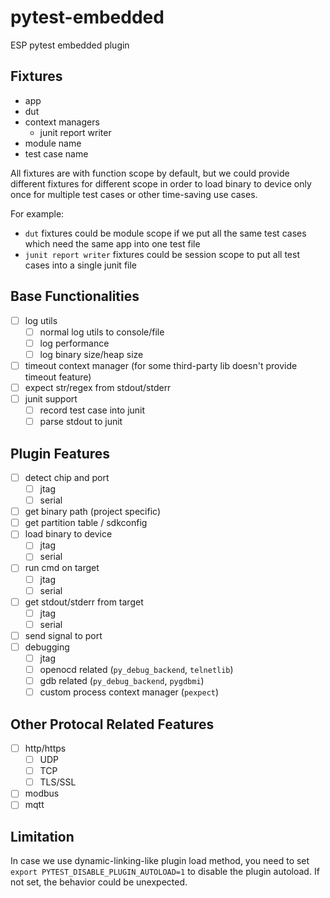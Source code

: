 # pytest-embedded

ESP pytest embedded plugin

## Fixtures

- app
- dut
- context managers
  - junit report writer
- module name
- test case name

All fixtures are with function scope by default, but we could provide different fixtures for different scope in order
to load binary to device only once for multiple test cases or other time-saving use cases.

For example:
- `dut` fixtures could be module scope if we put all the same test cases which need the same app into one test file
- `junit report writer` fixtures could be session scope to put all test cases into a single junit file

## Base Functionalities

- [ ] log utils
  - [ ] normal log utils to console/file
  - [ ] log performance
  - [ ] log binary size/heap size
- [ ] timeout context manager (for some third-party lib doesn't provide timeout feature)
- [ ] expect str/regex from stdout/stderr
- [ ] junit support
  - [ ] record test case into junit 
  - [ ] parse stdout to junit

## Plugin Features

- [ ] detect chip and port
  - [ ] jtag
  - [ ] serial
- [ ] get binary path (project specific)
- [ ] get partition table / sdkconfig
- [ ] load binary to device
  - [ ] jtag
  - [ ] serial
- [ ] run cmd on target
  - [ ] jtag
  - [ ] serial
- [ ] get stdout/stderr from target
  - [ ] jtag
  - [ ] serial
- [ ] send signal to port
- [ ] debugging
  - [ ] jtag
  - [ ] openocd related (`py_debug_backend`, `telnetlib`)
  - [ ] gdb related (`py_debug_backend`, `pygdbmi`)
  - [ ] custom process context manager (`pexpect`)

## Other Protocal Related Features

- [ ] http/https
  - [ ] UDP
  - [ ] TCP
  - [ ] TLS/SSL
- [ ] modbus
- [ ] mqtt

## Limitation

In case we use dynamic-linking-like plugin load method, you need to set `export PYTEST_DISABLE_PLUGIN_AUTOLOAD=1` to
disable the plugin autoload. If not set, the behavior could be unexpected.
